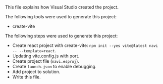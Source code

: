 This file explains how Visual Studio created the project.

The following tools were used to generate this project:
- create-vite

The following steps were used to generate this project:
- Create react project with create-vite: `npm init --yes vite@latest navi -- --template=react`.
- Updating vite.config.js with port.
- Create project file (`navi.esproj`).
- Create `launch.json` to enable debugging.
- Add project to solution.
- Write this file.
